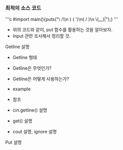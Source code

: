 ### 최적의 소스 코드
'''c
#import<cstdio>
main(){puts("\\    /\\\n )  ( ')\n(  /  )\n \\(__)|");}
'''

- 위의 코드와 같이, put 함수를 활용하는 것을 알아보자.
- Input 관련 조사해서 정리할 것.

Getline 설명

- Getline 형태
- Getline은 무엇인가?
- Getline은 어떻게 사용하는가?
- example

- 참조
- cin.getline() 설명
- get() 설명
- cout 설명, ignore 설명

Put 설명


